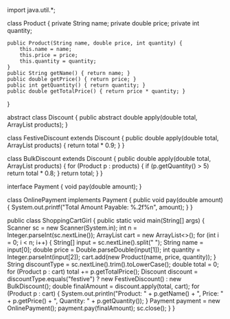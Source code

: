import java.util.*;

class Product {
    private String name;
    private double price;
    private int quantity;

    public Product(String name, double price, int quantity) {
        this.name = name;
        this.price = price;
        this.quantity = quantity;
    }
    public String getName() { return name; }
    public double getPrice() { return price; }
    public int getQuantity() { return quantity; }
    public double getTotalPrice() { return price * quantity; }
}

abstract class Discount {
    public abstract double apply(double total, ArrayList<Product> products);
}

class FestiveDiscount extends Discount {
    public double apply(double total, ArrayList<Product> products) {
        return total * 0.9;
    }
}

class BulkDiscount extends Discount {
    public double apply(double total, ArrayList<Product> products) {
        for (Product p : products) {
            if (p.getQuantity() > 5) return total * 0.8;
        }
        return total;
    }
}

interface Payment {
    void pay(double amount);
}

class OnlinePayment implements Payment {
    public void pay(double amount) {
        System.out.printf("Total Amount Payable: %.2f%n", amount);
    }
}

public class ShoppingCartGirl {
    public static void main(String[] args) {
        Scanner sc = new Scanner(System.in);
        int n = Integer.parseInt(sc.nextLine());
        ArrayList<Product> cart = new ArrayList<>();
        for (int i = 0; i < n; i++) {
            String[] input = sc.nextLine().split(" ");
            String name = input[0];
            double price = Double.parseDouble(input[1]);
            int quantity = Integer.parseInt(input[2]);
            cart.add(new Product(name, price, quantity));
        }
        String discountType = sc.nextLine().trim().toLowerCase();
        double total = 0;
        for (Product p : cart) total += p.getTotalPrice();
        Discount discount = discountType.equals("festive") ? new FestiveDiscount() : new BulkDiscount();
        double finalAmount = discount.apply(total, cart);
        for (Product p : cart) {
            System.out.println("Product: " + p.getName() + ", Price: " + p.getPrice() + ", Quantity: " + p.getQuantity());
        }
        Payment payment = new OnlinePayment();
        payment.pay(finalAmount);
        sc.close();
    }
}
